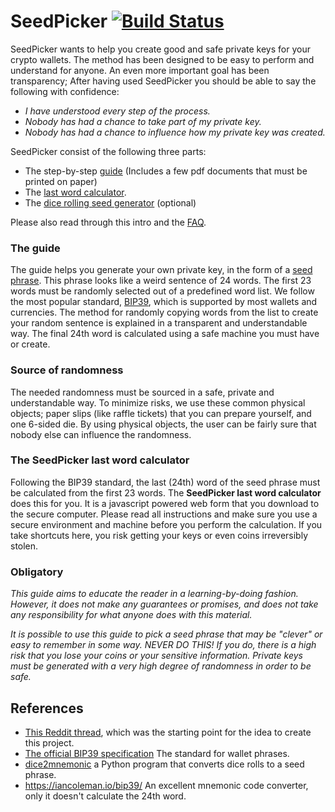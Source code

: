 # SeedPicker [![Build Status](https://travis-ci.com/merland/seedpicker.svg?branch=master)](https://travis-ci.com/merland/seedpicker)

SeedPicker wants to help you create good and safe private keys for your crypto wallets. The method has been designed to be easy to perform and understand for anyone. An even more important goal has been transparency; After having used SeedPicker you should be able to say the following with confidence: 

* _I have understood every step of the process._
* _Nobody has had a chance to take part of my private key._ 
* _Nobody has had a chance to influence how my private key was created._  

SeedPicker consist of the following three parts: 
* The step-by-step [guide](guide/GUIDE.md) (Includes a few pdf documents that must be printed on paper)    
* The [last word calculator](calculator/last-word.html). 
* The [dice rolling seed generator](calculator/dice.html) (optional)

Please also read through this intro and the [FAQ](FAQ.md).

### The guide

The guide helps you generate your own private key, in the form of a [seed phrase](https://en.bitcoin.it/wiki/Seed_phrase). This phrase looks like a weird sentence of 24 words. The first 23 words must be randomly selected out of a predefined word list. We follow the most popular standard, [BIP39](https://en.bitcoin.it/wiki/BIP_0039), which is supported by most wallets and currencies. The method for randomly copying words from the list to create your random sentence is explained in a transparent and understandable way. The final 24th word is calculated using a safe machine you must have or create.

### Source of randomness

The needed randomness must be sourced in a safe, private and understandable way. To minimize risks, we use these common physical objects; paper slips (like raffle tickets) that you can prepare yourself, and one 6-sided die. By using physical objects, the user can be fairly sure that nobody else can influence the randomness.

### The SeedPicker last word calculator

Following the BIP39 standard, the last (24th) word of the seed phrase must be calculated from the first 23 words.
The **SeedPicker last word calculator** does this for you. It is a javascript powered web form that you download to the secure computer. Please read all instructions and make sure you use a secure environment and machine before you perform the calculation. If you take shortcuts here, you risk getting your keys or even coins irreversibly stolen.

### Obligatory

_This guide aims to educate the reader in a learning-by-doing fashion. However, it does not make any guarantees or promises, and does not take any responsibility for what anyone does with this material._

_It is possible to use this guide to pick a seed phrase that may be "clever" or easy to remember in some way. NEVER DO THIS! If you do, there is a high risk that you lose your coins or your sensitive information. Private keys must be generated with a very high degree of randomness in order to be safe._  


## References
* [This Reddit thread](https://www.reddit.com/r/crypto/comments/684zvj/need_help_generating_lastword_checksum_for_bip39/), which was the starting point for the idea to create this project.
* [The official BIP39 specification](https://github.com/bitcoin/bips/blob/master/bip-0039.mediawiki) The standard for wallet phrases.
* [dice2mnemonic](https://github.com/mohrt/dice2mnemonic) a Python program that converts dice rolls to a seed phrase. 
* https://iancoleman.io/bip39/ An excellent mnemonic code converter, only it doesn't calculate the 24th word. 
